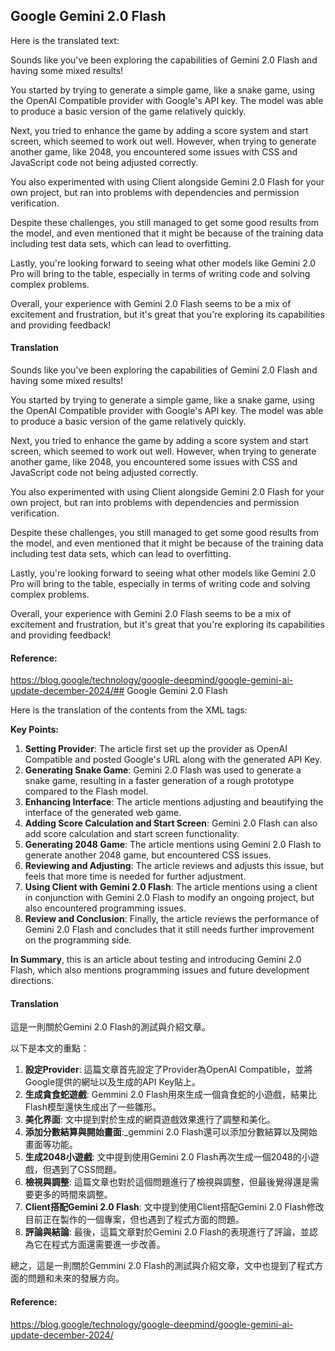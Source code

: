 ## Google Gemini 2.0 Flash

Here is the translated text:

Sounds like you've been exploring the capabilities of Gemini 2.0 Flash and having some mixed results! 

You started by trying to generate a simple game, like a snake game, using the OpenAI Compatible provider with Google's API key. The model was able to produce a basic version of the game relatively quickly.

Next, you tried to enhance the game by adding a score system and start screen, which seemed to work out well. However, when trying to generate another game, like 2048, you encountered some issues with CSS and JavaScript code not being adjusted correctly.

You also experimented with using Client alongside Gemini 2.0 Flash for your own project, but ran into problems with dependencies and permission verification.

Despite these challenges, you still managed to get some good results from the model, and even mentioned that it might be because of the training data including test data sets, which can lead to overfitting.

Lastly, you're looking forward to seeing what other models like Gemini 2.0 Pro will bring to the table, especially in terms of writing code and solving complex problems.

Overall, your experience with Gemini 2.0 Flash seems to be a mix of excitement and frustration, but it's great that you're exploring its capabilities and providing feedback!

#### Translation 

Sounds like you've been exploring the capabilities of Gemini 2.0 Flash and having some mixed results! 

You started by trying to generate a simple game, like a snake game, using the OpenAI Compatible provider with Google's API key. The model was able to produce a basic version of the game relatively quickly.

Next, you tried to enhance the game by adding a score system and start screen, which seemed to work out well. However, when trying to generate another game, like 2048, you encountered some issues with CSS and JavaScript code not being adjusted correctly.

You also experimented with using Client alongside Gemini 2.0 Flash for your own project, but ran into problems with dependencies and permission verification.

Despite these challenges, you still managed to get some good results from the model, and even mentioned that it might be because of the training data including test data sets, which can lead to overfitting.

Lastly, you're looking forward to seeing what other models like Gemini 2.0 Pro will bring to the table, especially in terms of writing code and solving complex problems.

Overall, your experience with Gemini 2.0 Flash seems to be a mix of excitement and frustration, but it's great that you're exploring its capabilities and providing feedback!

#### Reference: 

https://blog.google/technology/google-deepmind/google-gemini-ai-update-december-2024/## Google Gemini 2.0 Flash

Here is the translation of the contents from the <document> XML tags:

**Key Points:**

1. **Setting Provider**: The article first set up the provider as OpenAI Compatible and posted Google's URL along with the generated API Key.
2. **Generating Snake Game**: Gemini 2.0 Flash was used to generate a snake game, resulting in a faster generation of a rough prototype compared to the Flash model.
3. **Enhancing Interface**: The article mentions adjusting and beautifying the interface of the generated web game.
4. **Adding Score Calculation and Start Screen**: Gemini 2.0 Flash can also add score calculation and start screen functionality.
5. **Generating 2048 Game**: The article mentions using Gemini 2.0 Flash to generate another 2048 game, but encountered CSS issues.
6. **Reviewing and Adjusting**: The article reviews and adjusts this issue, but feels that more time is needed for further adjustment.
7. **Using Client with Gemini 2.0 Flash**: The article mentions using a client in conjunction with Gemini 2.0 Flash to modify an ongoing project, but also encountered programming issues.
8. **Review and Conclusion**: Finally, the article reviews the performance of Gemini 2.0 Flash and concludes that it still needs further improvement on the programming side.

**In Summary**, this is an article about testing and introducing Gemini 2.0 Flash, which also mentions programming issues and future development directions.

#### Translation 

這是一則關於Gemini 2.0 Flash的測試與介紹文章。

以下是本文的重點：

1. **設定Provider**: 這篇文章首先設定了Provider為OpenAI Compatible，並將Google提供的網址以及生成的API Key貼上。
2. **生成貪食蛇遊戲**: Gemmini 2.0 Flash用來生成一個貪食蛇的小遊戲，結果比Flash模型還快生成出了一些雛形。
3. **美化界面**: 文中提到對於生成的網頁遊戲效果進行了調整和美化。
4. **添加分數結算與開始畫面**:_gemmini 2.0 Flash還可以添加分數結算以及開始畫面等功能。
5. **生成2048小遊戲**: 文中提到使用Gemini 2.0 Flash再次生成一個2048的小遊戲，但遇到了CSS問題。
6. **檢視與調整**: 這篇文章也對於這個問題進行了檢視與調整，但最後覺得還是需要更多的時間來調整。
7. **Client搭配Gemini 2.0 Flash**: 文中提到使用Client搭配Gemini 2.0 Flash修改目前正在製作的一個專案，但也遇到了程式方面的問題。
8. **評論與結論**: 最後，這篇文章對於Gemini 2.0 Flash的表現進行了評論，並認為它在程式方面還需要進一步改善。

總之，這是一則關於Gemmini 2.0 Flash的測試與介紹文章，文中也提到了程式方面的問題和未來的發展方向。

#### Reference: 

https://blog.google/technology/google-deepmind/google-gemini-ai-update-december-2024/